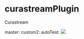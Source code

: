 # curastreamPlugin
Curastream

master: 
custom2:
autoTest: <img src="https://travis-ci.com/serveit-ca/curastreamPlugin.svg?token=7KxTQeJCjfQCjM5DNp2M&branch=autoTest" />
